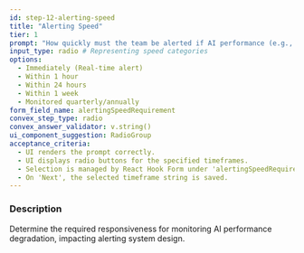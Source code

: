 ```yaml
---
id: step-12-alerting-speed
title: "Alerting Speed"
tier: 1
prompt: "How quickly must the team be alerted if AI performance (e.g., AUROC) drops by >5%?"
input_type: radio # Representing speed categories
options:
  - Immediately (Real-time alert)
  - Within 1 hour
  - Within 24 hours
  - Within 1 week
  - Monitored quarterly/annually
form_field_name: alertingSpeedRequirement
convex_step_type: radio
convex_answer_validator: v.string()
ui_component_suggestion: RadioGroup
acceptance_criteria:
  - UI renders the prompt correctly.
  - UI displays radio buttons for the specified timeframes.
  - Selection is managed by React Hook Form under 'alertingSpeedRequirement'.
  - On 'Next', the selected timeframe string is saved.
---
```


### Description

Determine the required responsiveness for monitoring AI performance degradation, impacting alerting system design. 